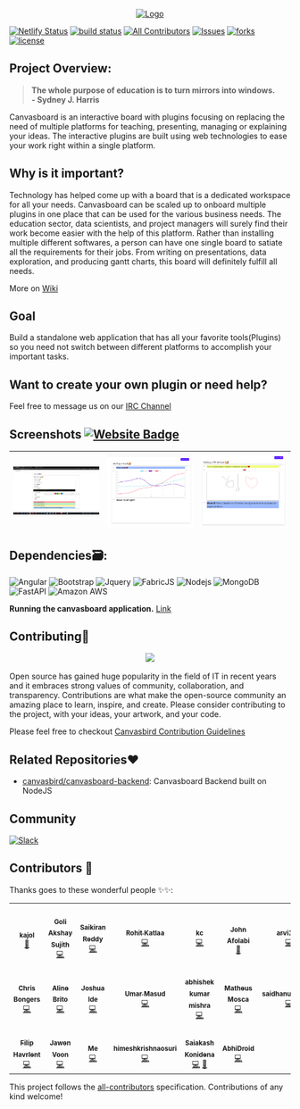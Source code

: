 <p align="center">
  <a href="#">
    <img src="https://github.com/Canvasbird/canvasboard/blob/master/src/assets/Canvasboard.png?raw=true" alt="Logo" width="800">
</p>

[![Netlify Status](https://api.netlify.com/api/v1/badges/d8d6b080-423d-45c8-974e-fb1f7986a028/deploy-status)](https://app.netlify.com/sites/canvasboard/deploys)
[![build status](https://github.com/Canvasbird/canvasboard/workflows/Build/badge.svg)](https://github.com/Canvasbird/canvasboard/actions)
[![All Contributors](https://img.shields.io/badge/all_contributors-20-orange.svg?style=flat-square)](#contributors-)
[![Issues](https://img.shields.io/github/issues/Canvasbird/canvasboard)](#issues)
[![forks](https://img.shields.io/github/forks/Canvasbird/canvasboard)](#forks)
[![license](https://img.shields.io/github/license/Canvasbird/canvasboard)](#license)
</br>

## Project Overview:

 > <strong>The whole purpose of education is to turn mirrors into windows.<br>- Sydney J. Harris</strong>

Canvasboard is an interactive board with plugins focusing on replacing the need of multiple platforms for teaching, presenting, managing or explaining your ideas. The interactive plugins are built using web technologies to ease your work right within a single platform.

## Why is it important?

Technology has helped come up with a board that is a dedicated workspace for all your needs. 
Canvasboard can be scaled up to onboard multiple plugins in one place that can be used for the various business needs. The education sector, data scientists, and project managers will surely find their work become easier with the help of this platform. Rather than installing multiple different softwares, a person can have one single board to satiate all the requirements for their jobs. From writing on presentations, data exploration, and producing gantt charts, this board will definitely fulfill all needs.

More on [Wiki](https://github.com/Canvasbird/canvasboard/wiki)

## Goal

Build a standalone web application that has all your favorite tools(Plugins) so you need not switch between different platforms to accomplish your important tasks.

## Want to create your own plugin or need help?

Feel free to message us on our [IRC Channel](https://gitter.im/canvasbird/canvasboard-frontend)

## Screenshots [![Website Badge](https://img.shields.io/badge/Visit-Now-green?style=for-the-badge&logo=vercel)](https://canvasboard.live/)

| ![cb_1][01] | ![cb_2][02] | ![cb3_3][03] |
| --- | --- | --- |

## Dependencies🗃:
<p><img src="https://img.shields.io/badge/-Angular-FF0000?style=flat-square&amp;logo=angular" alt="Angular" class="screenshot">
<img src="https://img.shields.io/badge/-Bootstrap-563D7C?style=flat-square&amp;logo=bootstrap" alt="Bootstrap" class="screenshot">
<img src="https://img.shields.io/badge/-Jquery-black?style=flat-square&amp;logo=Jquery" alt="Jquery" class="screenshot">
<img src="https://img.shields.io/badge/-FabricJS-yellow?style=flat-square&amp;logo=fabricjs" alt="FabricJS" class="screenshot">
<img src="https://img.shields.io/badge/-Nodejs-black?style=flat-square&amp;logo=Node.js" alt="Nodejs" class="screenshot">
<img src="https://img.shields.io/badge/-MongoDB-black?style=flat-square&amp;logo=mongodb" alt="MongoDB" class="screenshot">
<img src="https://img.shields.io/badge/-FastAPI-darkblue?style=flat-square&amp;logo=fastapi" alt="FastAPI" class="screenshot">
<img src="https://img.shields.io/badge/Amazon%20AWS-232F3E?style=flat-square&amp;logo=amazon-aws" alt="Amazon AWS" class="screenshot"></p>



<strong>Running the canvasboard application.</strong> [Link](https://github.com/Canvasbird/canvasboard/wiki/Cloning-Canvasboard-frontend)

## Contributing🤝 

<p align="center">
<img src="https://github.com/Canvasbird/canvasbird-wiki/blob/master/images/footer.png?raw=true">
</p>

Open source has gained huge popularity in the field of IT in recent years and it embraces strong values of community, collaboration, and transparency. Contributions are what make the open-source community an amazing place to learn, inspire, and create. Please consider contributing to the project, with your ideas, your artwork, and your code.

Please feel free to checkout [Canvasbird Contribution Guidelines](https://github.com/Canvasbird/canvasbird-wiki/wiki/Contribution-Guidelines)

## Related Repositories❤️
- [canvasbird/canvasboard-backend](https://github.com/Canvasbird/canvasboard-backend): Canvasboard Backend built on NodeJS

## Community

[![Slack](https://img.shields.io/badge/chat-on_slack-purple.svg?style=for-the-badge&logo=slack)](https://join.slack.com/t/canvasbird-workspace/shared_invite/zt-jjdml591-~SsL4vdSX9Mc_GUVIvYV7g)

## Contributors 🌟

Thanks goes to these wonderful people ✨✨:

<!-- ALL-CONTRIBUTORS-LIST:START - Do not remove or modify this section -->
<!-- prettier-ignore-start -->
<!-- markdownlint-disable -->
<table>
  <tr>
    <td align="center"><a href="https://www.linkedin.com/in/kajol-kumari-73245b166/"><img src="https://avatars0.githubusercontent.com/u/44888949?v=4" width="100px;" alt=""/><br /><sub><b>kajol</b></sub></a><br /><a href="https://github.com/Canvasbird/canvasboard/commits?author=Kajol-Kumari" title="Documentation">📖</a></td>
    <td align="center"><a href="http://goliakshay.vercel.app"><img src="https://avatars2.githubusercontent.com/u/32712438?v=4" width="100px;" alt=""/><br /><sub><b>Goli Akshay Sujith</b></sub></a><br /><a href="https://github.com/Canvasbird/canvasboard/commits?author=goliakshay357" title="Code">💻</a></td>
    <td align="center"><a href="http://kingavatar.github.io"><img src="https://avatars2.githubusercontent.com/u/31726036?v=4" width="100px;" alt=""/><br /><sub><b>Saikiran Reddy</b></sub></a><br /><a href="https://github.com/Canvasbird/canvasboard/commits?author=kingavatar" title="Code">💻</a></td>
    <td align="center"><a href="https://github.com/rohitkatlaa"><img src="https://avatars2.githubusercontent.com/u/42460632?v=4" width="100px;" alt=""/><br /><sub><b>Rohit Katlaa</b></sub></a><br /><a href="https://github.com/Canvasbird/canvasboard/commits?author=rohitkatlaa" title="Code">💻</a></td>
    <td align="center"><a href="https://kartikchandra14.github.io"><img src="https://avatars1.githubusercontent.com/u/29736729?v=4" width="100px;" alt=""/><br /><sub><b>kc</b></sub></a><br /><a href="https://github.com/Canvasbird/canvasboard/commits?author=kartikchandra14" title="Code">💻</a></td>
    <td align="center"><a href="http://johnafolabi.com"><img src="https://avatars0.githubusercontent.com/u/19263499?v=4" width="100px;" alt=""/><br /><sub><b>John Afolabi</b></sub></a><br /><a href="#design-john-afolabi" title="Design">🎨</a></td>
    <td align="center"><a href="https://github.com/aravindveluri"><img src="https://avatars3.githubusercontent.com/u/43075004?v=4" width="100px;" alt=""/><br /><sub><b>arvi178</b></sub></a><br /><a href="https://github.com/Canvasbird/canvasboard/commits?author=aravindveluri" title="Code">💻</a></td>
  </tr>
  <tr>
    <td align="center"><a href="https://daily-dev-tips.com"><img src="https://avatars1.githubusercontent.com/u/554874?v=4" width="100px;" alt=""/><br /><sub><b>Chris Bongers</b></sub></a><br /><a href="https://github.com/Canvasbird/canvasboard/commits?author=rebelchris" title="Code">💻</a></td>
    <td align="center"><a href="http://alinebrito.com"><img src="https://avatars1.githubusercontent.com/u/14023536?v=4" width="100px;" alt=""/><br /><sub><b>Aline Brito</b></sub></a><br /><a href="https://github.com/Canvasbird/canvasboard/commits?author=alinebrito" title="Code">💻</a></td>
    <td align="center"><a href="https://github.com/joshyide"><img src="https://avatars3.githubusercontent.com/u/25023919?v=4" width="100px;" alt=""/><br /><sub><b>Joshua Ide</b></sub></a><br /><a href="https://github.com/Canvasbird/canvasboard/commits?author=joshyide" title="Code">💻</a></td>
    <td align="center"><a href="https://github.com/umar07"><img src="https://avatars1.githubusercontent.com/u/11666006?v=4" width="100px;" alt=""/><br /><sub><b>Umar Masud</b></sub></a><br /><a href="https://github.com/Canvasbird/canvasboard/commits?author=umar07" title="Code">💻</a></td>
    <td align="center"><a href="https://github.com/karma200020"><img src="https://avatars1.githubusercontent.com/u/39916499?v=4" width="100px;" alt=""/><br /><sub><b>abhishek kumar mishra</b></sub></a><br /><a href="https://github.com/Canvasbird/canvasboard/commits?author=karma200020" title="Code">💻</a></td>
    <td align="center"><a href="https://github.com/matheusmosca"><img src="https://avatars0.githubusercontent.com/u/42419282?v=4" width="100px;" alt=""/><br /><sub><b>Matheus Mosca</b></sub></a><br /><a href="https://github.com/Canvasbird/canvasboard/commits?author=matheusmosca" title="Code">💻</a></td>
    <td align="center"><a href="https://github.com/saidhanush1212"><img src="https://avatars2.githubusercontent.com/u/32712645?v=4" width="100px;" alt=""/><br /><sub><b>saidhanush1212</b></sub></a><br /><a href="https://github.com/Canvasbird/canvasboard/commits?author=saidhanush1212" title="Code">💻</a></td>
  </tr>
  <tr>
    <td align="center"><a href="https://filip.havrlent.com"><img src="https://avatars0.githubusercontent.com/u/16169571?v=4" width="100px;" alt=""/><br /><sub><b>Filip Havrlent</b></sub></a><br /><a href="https://github.com/Canvasbird/canvasboard/commits?author=fhavrlent" title="Code">💻</a></td>
    <td align="center"><a href="https://github.com/jawsvk"><img src="https://avatars1.githubusercontent.com/u/36097628?v=4" width="100px;" alt=""/><br /><sub><b>Jawen Voon</b></sub></a><br /><a href="https://github.com/Canvasbird/canvasboard/commits?author=jawsvk" title="Code">💻</a></td>
    <td align="center"><a href="https://github.com/validity-check"><img src="https://avatars2.githubusercontent.com/u/63739210?v=4" width="100px;" alt=""/><br /><sub><b>Me</b></sub></a><br /><a href="https://github.com/Canvasbird/canvasboard/commits?author=validity-check" title="Code">💻</a></td>
    <td align="center"><a href="https://github.com/himeshkrishnaosuri"><img src="https://avatars0.githubusercontent.com/u/33364249?v=4" width="100px;" alt=""/><br /><sub><b>himeshkrishnaosuri</b></sub></a><br /><a href="https://github.com/Canvasbird/canvasboard/commits?author=himeshkrishnaosuri" title="Code">💻</a></td>
    <td align="center"><a href="https://sal2701.github.io"><img src="https://avatars0.githubusercontent.com/u/42511766?v=4" width="100px;" alt=""/><br /><sub><b>Saiakash Konidena</b></sub></a><br /><a href="https://github.com/Canvasbird/canvasboard/commits?author=sal2701" title="Code">💻</a> <a href="#design-sal2701" title="Design">🎨</a></td>
    <td align="center"><a href="https://github.com/DevoAbhi"><img src="https://avatars3.githubusercontent.com/u/54373853?v=4" width="100px;" alt=""/><br /><sub><b>AbhiDroid</b></sub></a><br /><a href="https://github.com/Canvasbird/canvasboard/commits?author=DevoAbhi" title="Code">💻</a></td>
  </tr>
</table>

<!-- markdownlint-enable -->
<!-- prettier-ignore-end -->
<!-- ALL-CONTRIBUTORS-LIST:END -->

This project follows the [all-contributors](https://github.com/all-contributors/all-contributors) specification. Contributions of any kind welcome!


[//]: #ImageLinks
[01]: https://github.com/goliakshay357/hack-images/blob/master/hack2.png?raw=true
[02]: https://github.com/goliakshay357/hack-images/blob/master/graph.png?raw=true
[03]: https://github.com/goliakshay357/hack-images/blob/master/Screenshot%20from%202020-09-13%2020-38-40.png?raw=true

